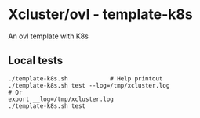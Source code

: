 # Xcluster/ovl - template-k8s

An ovl template with K8s


## Local tests

```
./template-k8s.sh            # Help printout
./template-k8s.sh test --log=/tmp/xcluster.log
# Or
export __log=/tmp/xcluster.log
./template-k8s.sh test
```
